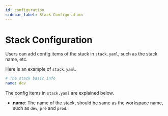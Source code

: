 ```yaml
---
id: configuration
sidebar_label: Stack Configuration
---
```


# Stack Configuration

Users can add config items of the stack in `stack.yaml`, such as the stack name, etc.

Here is an example of `stack.yaml`.

```yaml
# The stack basic info
name: dev
```

The config items in `stack.yaml` are explained below.

- **name**: The name of the stack, should be same as the workspace name, such as `dev`, `pre` and `prod`.
